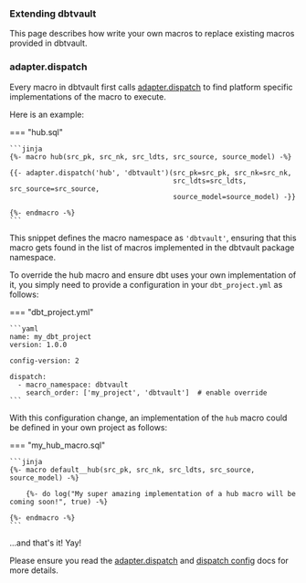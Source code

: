 ### Extending dbtvault

This page describes how write your own macros to replace existing macros provided in dbtvault.


### adapter.dispatch

Every macro in dbtvault first calls [adapter.dispatch](https://docs.getdbt.com/reference/dbt-jinja-functions/adapter/#dispatch) to find platform specific implementations of the macro to execute.

Here is an example:

=== "hub.sql"

    ```jinja
    {%- macro hub(src_pk, src_nk, src_ldts, src_source, source_model) -%}

    {{- adapter.dispatch('hub', 'dbtvault')(src_pk=src_pk, src_nk=src_nk,
                                            src_ldts=src_ldts, src_source=src_source,
                                            source_model=source_model) -}}

    {%- endmacro -%}
    ```

This snippet defines the macro namespace as `'dbtvault'`, ensuring that this macro gets found in the list of macros implemented in the dbtvault package namespace.

To override the hub macro and ensure dbt uses your own implementation of it, you simply need to provide a configuration in your `dbt_project.yml` as follows:

=== "dbt_project.yml"

    ```yaml
    name: my_dbt_project
    version: 1.0.0
    
    config-version: 2
    
    dispatch:
      - macro_namespace: dbtvault
        search_order: ['my_project', 'dbtvault']  # enable override
    ```

With this configuration change, an implementation of the `hub` macro could be defined in your own project as follows:


=== "my_hub_macro.sql"

    ```jinja
    {%- macro default__hub(src_pk, src_nk, src_ldts, src_source, source_model) -%}
        
        {%- do log("My super amazing implementation of a hub macro will be coming soon!", true) -%}

    {%- endmacro -%}
    ```

...and that's it! Yay!

Please ensure you read the [adapter.dispatch](https://docs.getdbt.com/reference/dbt-jinja-functions/adapter/#dispatch) and
[dispatch config](https://next.docs.getdbt.com/reference/project-configs/dispatch-config) docs for more details.